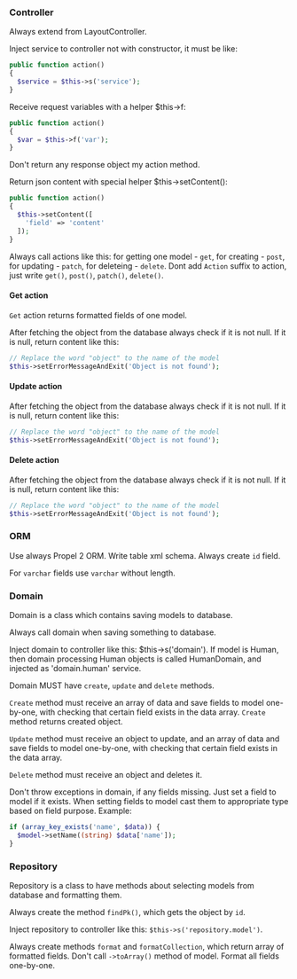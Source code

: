 ### Controller

Always extend from LayoutController.

Inject service to controller not with constructor, it must be like:

```php
public function action()
{
  $service = $this->s('service');
}
```

Receive request variables with a helper $this->f:

```php
public function action()
{
  $var = $this->f('var');
}
```

Don't return any response object my action method.

Return json content with special helper $this->setContent():

```php
public function action()
{
  $this->setContent([
    'field' => 'content'
  ]);
}
```

Always call actions like this: for getting one model - `get`, for creating - `post`, for updating - `patch`, for deleteing - `delete`. Dont add `Action` suffix to action, just write `get()`, `post()`, `patch()`, `delete()`.

#### Get action

`Get` action returns formatted fields of one model.

After fetching the object from the database always check if it is not null. If it is null, return content like this:

```php
// Replace the word "object" to the name of the model
$this->setErrorMessageAndExit('Object is not found');
```

#### Update action

After fetching the object from the database always check if it is not null. If it is null, return content like this:

```php
// Replace the word "object" to the name of the model
$this->setErrorMessageAndExit('Object is not found');
```

#### Delete action

After fetching the object from the database always check if it is not null. If it is null, return content like this:

```php
// Replace the word "object" to the name of the model
$this->setErrorMessageAndExit('Object is not found');
```

### ORM

Use always Propel 2 ORM. Write table xml schema. Always create `id` field.

For `varchar` fields use `varchar` without length.

### Domain

Domain is a class which contains saving models to database.

Always call domain when saving something to database.

Inject domain to controller like this: $this->s('domain'). If model is Human, then domain processing Human objects is called HumanDomain, and injected as 'domain.human' service.

Domain MUST have `create`, `update` and `delete` methods.

`Create` method must receive an array of data and save fields to model one-by-one, with checking that certain field exists in the data array. `Create` method returns created object.

`Update` method must receive an object to update, and an array of data and save fields to model one-by-one, with checking that certain field exists in the data array.

`Delete` method must receive an object and deletes it.

Don't throw exceptions in domain, if any fields missing. Just set a field to model if it exists. When setting fields to model cast them to appropriate type based on field purpose. Example:

```php
if (array_key_exists('name', $data)) {
  $model->setName((string) $data['name']);
}
```

### Repository

Repository is a class to have methods about selecting models from database and formatting them.

Always create the method `findPk()`, which gets the object by `id`.

Inject repository to controller like this: `$this->s('repository.model')`.

Always create methods `format` and `formatCollection`, which return array of formatted fields. Don't call `->toArray()` method of model. Format all fields one-by-one.

